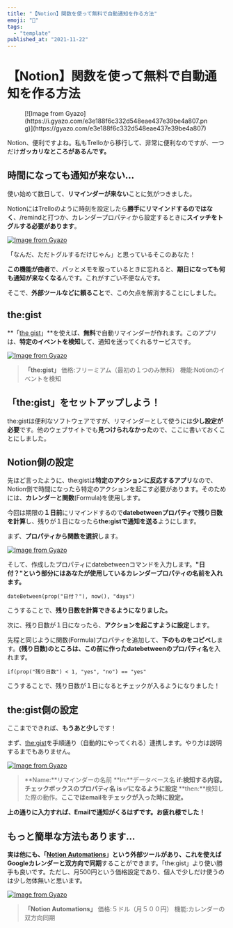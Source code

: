 ```yaml
---
title: "【Notion】関数を使って無料で自動通知を作る方法"
emoji: "🤖"
tags:
  - "template"
published_at: "2021-11-22"
---
```


# 【Notion】関数を使って無料で自動通知を作る方法

<figure name="85ba53ac-3eec-4d53-a4a2-2740fde9f023">[![Image from Gyazo](https://i.gyazo.com/e3e188f6c332d548eae437e39be4a807.png)](https://gyazo.com/e3e188f6c332d548eae437e39be4a807)</figure>

Notion、便利ですよね。私もTrelloから移行して、非常に便利なのですが、一つだけ**ガッカリなところがあるんです。**

## 時間になっても通知が来ない...

使い始めて数日して、**リマインダーが来ない**ことに気がつきました。

NotionにはTrelloのように時刻を設定したら**勝手にリマインドするのではなく**、/remindと打つか、カレンダープロパティから設定するときに**スイッチをトグルする必要があります**。

[![Image from Gyazo](https://i.gyazo.com/7fcf5777053ff01cb2eb4efcea5cbd4c.png)](https://gyazo.com/7fcf5777053ff01cb2eb4efcea5cbd4c)

「なんだ、ただトグルするだけじゃん」と思っているそこのあなた！

**この機能が曲者**で、パッとメモを取っているときに忘れると、**期日になっても何も通知が来なくなる**んです。これがすごい不便なんです。

そこで、**外部ツールなどに頼ること**で、この欠点を解消することにしました。

## the:gist

**「[the gist](https://www.thegist.so)」**を使えば、**無料**で自動リマインダーが作れます。このアプリは、**特定のイベントを検知**して、通知を送ってくれるサービスです。

[![Image from Gyazo](https://i.gyazo.com/adeaa61701d46a54986681e355701023.png)](https://gyazo.com/adeaa61701d46a54986681e355701023)

> **「the:gist」**
> 価格:フリーミアム（最初の１つのみ無料）
> 機能:Notionのイベントを検知

## 「the:gist」をセットアップしよう！

the:gistは便利なソフトウェアですが、リマインダーとして使うには**少し設定が必要**です。他のウェブサイトでも**見つけられなかった**ので、ここに書いておくことにしました。

## Notion側の設定

先ほど言ったように、the:gistは**特定のアクションに反応するアプリ**なので、Notion側で時間になったら特定のアクションを起こす必要があります。そのためには、**カレンダーと関数**(Formula)を使用します。

今回は期限の**１日前**にリマインドするので**datebetweenプロパティで残り日数を計算**し、残りが１日になったら**the:gistで通知を送る**ようにします。

まず、**プロパティから関数を選択**します。

[![Image from Gyazo](https://i.gyazo.com/2c0fcdd9827bfc48dc9b431178fdbb8a.png)](https://gyazo.com/2c0fcdd9827bfc48dc9b431178fdbb8a)

そして、作成したプロパティにdatebetweenコマンドを入力します。**"日付？"という部分にはあなたが使用しているカレンダープロパティの名前を入れます。**

```
dateBetween(prop("日付？"), now(), "days")
```

こうすることで、**残り日数を計算できるようになりました。**

次に、残り日数が１日になったら、**アクションを起こすように設定**します。

先程と同じように関数(Formula)プロパティを追加して、**下のものをコピペ**します。**(残り日数)**のところは、この前に作った**datebetweenのプロパティ名**を入れます。

```
if(prop("残り日数") < 1, "yes", "no") == "yes"
```

こうすることで、残り日数が１日になるとチェックが入るようになりました！

## **the:gist側の設定**

ここまでできれば、**もうあと少し**です！

まず、[the:gist](https://app.thegist.so/)を手順通り（自動的にやってくれる）連携します。やり方は説明するまでもありません。

[![Image from Gyazo](https://i.gyazo.com/05aa0cf1bf34499e55102532c4f700ea.png)](https://gyazo.com/05aa0cf1bf34499e55102532c4f700ea)

> **Name:**リマインダーの名前
> **In:**データベース名
> **if:検知する内容。チェックボックスのプロパティ名 is ✅になるように設定**
> **then:**検知した際の動作。**ここではemailをチェックが入った時に設定。**

**上の通りに入力すれば、Emailで通知がくるはずです。お疲れ様でした！**

## もっと簡単な方法もあります...

**実は他にも、「[Notion Automations](https://notion-automations.com/calendar/)」**という外部ツールがあり、これを使えば**Googleカレンダーと双方向で同期**することができます。「the:gist」より使い勝手も良いです。ただし、月500円という価格設定であり、個人で少しだけ使うのは少し勿体無いと思います。

[![Image from Gyazo](https://i.gyazo.com/9c06dc485dfeef48bc92a8efcdde705d.png)](https://gyazo.com/9c06dc485dfeef48bc92a8efcdde705d)

> **「Notion Automations」**
> 価格:５ドル（月５００円）
> 機能:カレンダーの双方向同期

##